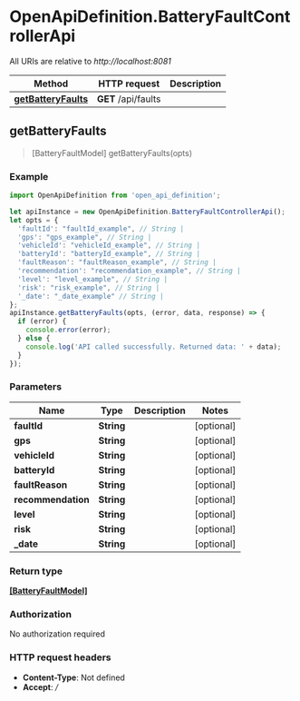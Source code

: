 # OpenApiDefinition.BatteryFaultControllerApi

All URIs are relative to *http://localhost:8081*

Method | HTTP request | Description
------------- | ------------- | -------------
[**getBatteryFaults**](BatteryFaultControllerApi.md#getBatteryFaults) | **GET** /api/faults | 



## getBatteryFaults

> [BatteryFaultModel] getBatteryFaults(opts)



### Example

```javascript
import OpenApiDefinition from 'open_api_definition';

let apiInstance = new OpenApiDefinition.BatteryFaultControllerApi();
let opts = {
  'faultId': "faultId_example", // String | 
  'gps': "gps_example", // String | 
  'vehicleId': "vehicleId_example", // String | 
  'batteryId': "batteryId_example", // String | 
  'faultReason': "faultReason_example", // String | 
  'recommendation': "recommendation_example", // String | 
  'level': "level_example", // String | 
  'risk': "risk_example", // String | 
  '_date': "_date_example" // String | 
};
apiInstance.getBatteryFaults(opts, (error, data, response) => {
  if (error) {
    console.error(error);
  } else {
    console.log('API called successfully. Returned data: ' + data);
  }
});
```

### Parameters


Name | Type | Description  | Notes
------------- | ------------- | ------------- | -------------
 **faultId** | **String**|  | [optional] 
 **gps** | **String**|  | [optional] 
 **vehicleId** | **String**|  | [optional] 
 **batteryId** | **String**|  | [optional] 
 **faultReason** | **String**|  | [optional] 
 **recommendation** | **String**|  | [optional] 
 **level** | **String**|  | [optional] 
 **risk** | **String**|  | [optional] 
 **_date** | **String**|  | [optional] 

### Return type

[**[BatteryFaultModel]**](BatteryFaultModel.md)

### Authorization

No authorization required

### HTTP request headers

- **Content-Type**: Not defined
- **Accept**: */*


